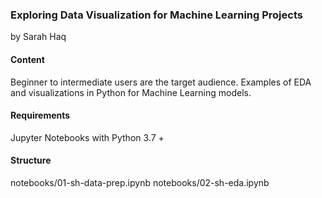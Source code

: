### Exploring Data Visualization for Machine Learning Projects
by Sarah Haq

#### Content
Beginner to intermediate users are the target audience. Examples of EDA and visualizations in Python for Machine Learning models.

#### Requirements
Jupyter Notebooks with Python 3.7 +


#### Structure
notebooks/01-sh-data-prep.ipynb
notebooks/02-sh-eda.ipynb
